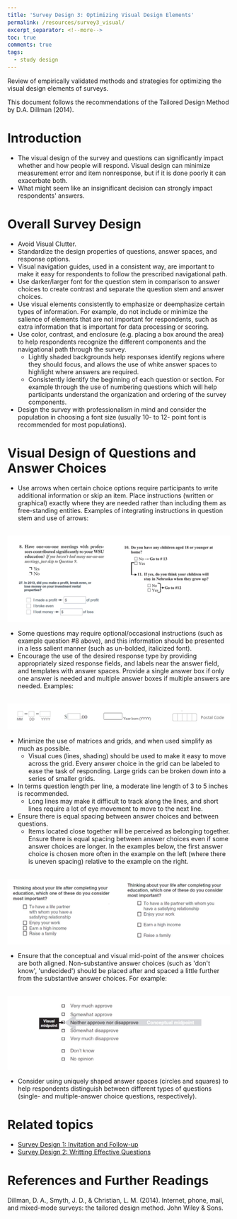 ```yaml
---
title: 'Survey Design 3: Optimizing Visual Design Elements'
permalink: /resources/survey3_visual/
excerpt_separator: <!--more-->
toc: true
comments: true
tags:
  - study design
---
```


Review of empirically validated methods and strategies for optimizing the visual design elements of surveys.<!--more-->

This document follows the recommendations of the Tailored Design Method by D.A. Dillman (2014).

# Introduction
-   The visual design of the survey and questions can significantly impact whether and how people will respond. Visual design can minimize measurement error and item nonresponse, but if it is done poorly it can exacerbate both.
-   What might seem like an insignificant decision can strongly impact respondents' answers.

# Overall Survey Design
-   Avoid Visual Clutter.
-   Standardize the design properties of questions, answer spaces, and response options.
-   Visual navigation guides, used in a consistent way, are important to make it easy for respondents to follow the prescribed navigational path.
-   Use darker/larger font for the question stem in comparison to answer choices to create contrast and separate the question stem and answer choices.
-   Use visual elements consistently to emphasize or deemphasize certain types of information. For example, do not include or minimize the salience of elements that are not important for respondents, such as extra information that is important for data processing or scoring.
-   Use color, contrast, and enclosure (e.g. placing a box around the area) to help respondents recognize the different components and the navigational path through the survey.
    -   Lightly shaded backgrounds help responses identify regions where they should focus, and allows the use of white answer spaces to highlight where answers are required.
    -   Consistently identify the beginning of each question or section. For example through the use of numbering questions which will help participants understand the organization and ordering of the survey components.
-   Design the survey with professionalism in mind and consider the population in choosing a font size (usually 10- to 12- point font is recommended for most populations).


# Visual Design of Questions and Answer Choices
-   Use arrows when certain choice options require participants to write additional information or skip an item. Place instructions (written or graphical) exactly where they are needed rather than including them as free-standing entities. Examples of integrating instructions in question stem and use of arrows:

<br/><img src='/images/posts/survey_design/survey_design1.JPG'><br/>

-   Some questions may require optional/occasional instructions (such as example question \#8 above), and this information should be presented in a less salient manner (such as un-bolded, italicized font).
-   Encourage the use of the desired response type by providing appropriately sized response fields, and labels near the answer field, and templates with answer spaces. Provide a single answer box if only one answer is needed and multiple answer boxes if multiple answers are needed. Examples:

<br/><img src='/images/posts/survey_design/survey_design2.JPG'><br/>

-   Minimize the use of matrices and grids, and when used simplify as much as possible.
    -   Visual cues (lines, shading) should be used to make it easy to move across the grid. Every answer choice in the grid can be labeled to ease the task of responding. Large grids can be broken down into a series of smaller grids.
-   In terms question length per line, a moderate line length of 3 to 5 inches is recommended.
    -   Long lines may make it difficult to track along the lines, and short lines require a lot of eye movement to move to the next line.
-   Ensure there is equal spacing between answer choices and between questions.
    -   Items located close together will be perceived as belonging together. Ensure there is equal spacing between answer choices even if some answer choices are longer. In the examples below, the first answer choice is chosen more often in the example on the left (where there is uneven spacing) relative to the example on the right.

<br/><img src='/images/posts/survey_design/survey_design3.JPG'><br/>

-   Ensure that the conceptual and visual mid-point of the answer choices are both aligned. Non-substantive answer choices (such as 'don't know', 'undecided') should be placed after and spaced a little further from the substantive answer choices. For example:

<br/><img src='/images/posts/survey_design/survey_design4.JPG'> <br/>

-   Consider using uniquely shaped answer spaces (circles and squares) to help respondents distinguish between different types of questions (single- and multiple-answer choice questions, respectively).



# Related topics
- [Survey Design 1: Invitation and Follow-up](/resources/survey1_invitation/)
- [Survey Design 2: Writting Effective Questions](/resources/survey2_questions/)


# References and Further Readings

Dillman, D. A., Smyth, J. D., & Christian, L. M. (2014). Internet, phone, mail, and mixed-mode surveys: the tailored design method. John Wiley & Sons.

